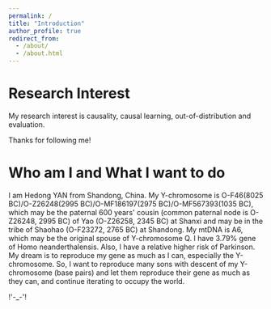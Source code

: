 ```yaml
---
permalink: /
title: "Introduction"
author_profile: true
redirect_from: 
  - /about/
  - /about.html
---
```


# Research Interest

My research interest is causality, causal learning, out-of-distribution and evaluation.

Thanks for following me!

# Who am I and What I want to do

I am Hedong YAN from Shandong, China. My Y-chromosome is O-F46(8025 BC)/O-Z26248(2995 BC)/O-MF186197(2975 BC)/O-MF567393(1035 BC), which may be the paternal 600 years' cousin (common paternal node is O-Z26248, 2995 BC) of Yao (O-Z26258, 2345 BC) at Shanxi and may be in the tribe of Shaohao (O-F23272, 2765 BC) at Shandong. My mtDNA is A6, which may be the original spouse of Y-chromosome Q. I have 3.79% gene of Homo neanderthalensis. Also, I have a relative higher risk of Parkinson. My dream is to reproduce my gene as much as I can, especially the Y-chromosome. So, I want to reproduce many sons with descent of my Y-chromosome (base pairs) and let them reproduce their gene as much as they can, and continue iterating to occupy the world. 

!'-_-'!